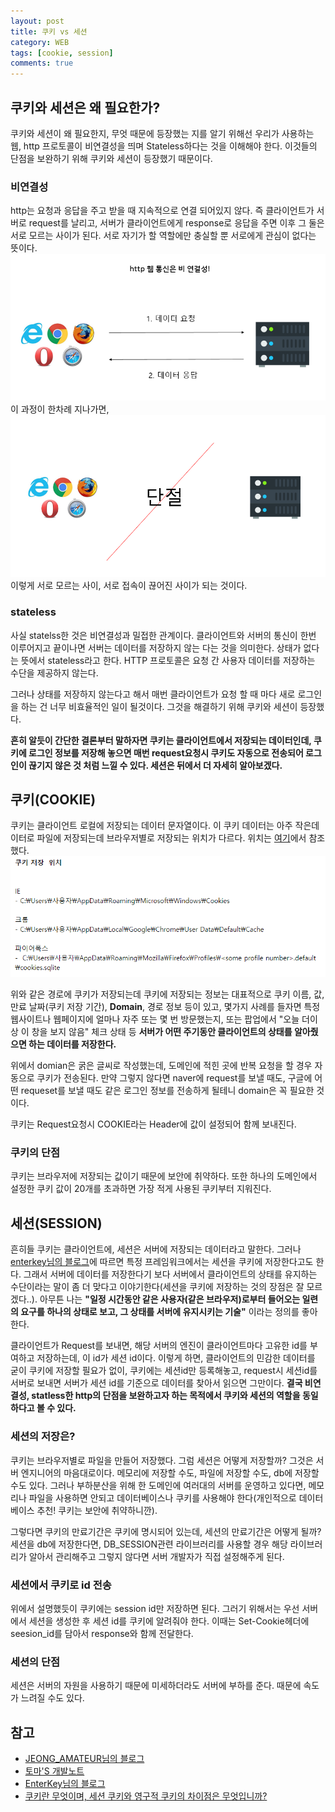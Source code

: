 ```yaml
---
layout: post
title: 쿠키 vs 세션
category: WEB
tags: [cookie, session]
comments: true
---
```


## 쿠키와 세션은 왜 필요한가?

쿠키와 세션이 왜 필요한지, 무엇 때문에 등장했는 지를 알기 위해선 우리가 사용하는 웹, http 프로토콜이 비연결성을 띄며 Stateless하다는 것을 이해해야 한다. 이것들의 단점을 보완하기 위해 쿠키와 세션이 등장했기 때문이다.

### 비연결성

http는 요청과 응답을 주고 받을 때 지속적으로 연결 되어있지 않다. 즉 클라이언트가 서버로 request를 날리고, 서버가 클라이언트에게 response로 응답을 주면 이후 그 둘은 서로 모르는 사이가 된다. 서로 자기가 할 역할에만 충실할 뿐 서로에게 관심이 없다는 뜻이다.
![cookie1](/public/img/cookie/1.PNG)
이 과정이 한차례 지나가면,
![cookie2](/public/img/cookie/2.PNG)
이렇게 서로 모르는 사이, 서로 접속이 끊어진 사이가 되는 것이다.

### stateless

사실 statelss한 것은 비연결성과 밀접한 관계이다. 클라이언트와 서버의 통신이 한번 이루어지고 끝이나면 서버는 데이터를 저장하지 않는 다는 것을 의미한다. 상태가 없다는 뜻에서 stateless라고 한다. HTTP 프로토콜은 요청 간 사용자 데이터를 저장하는 수단을 제공하지 않는다.

그러나 상태를 저장하지 않는다고 해서 매번 클라이언트가 요청 할 때 마다 새로 로그인을 하는 건 너무 비효율적인 일이 될것이다. 그것을 해결하기 위해 쿠키와 세션이 등장했다.

**흔히 알듯이 간단한 결론부터 말하자면 쿠키는 클라이언트에서 저장되는 데이터인데, 쿠키에 로그인 정보를 저장해 놓으면 매번 request요청시 쿠키도 자동으로 전송되어 로그인이 끊기지 않은 것 처럼 느낄 수 있다. 세션은 뒤에서 더 자세히 알아보겠다.**

## 쿠키(COOKIE)

쿠키는 클라이언트 로컬에 저장되는 데이터 문자열이다. 이 쿠키 데이터는 아주 작은데이터로 파일에 저장되는데 브라우저별로 저장되는 위치가 다르다. 위치는 [여기](https://m.blog.naver.com/PostView.nhn?blogId=krquddnr37&logNo=20203705957&proxyReferer=https%3A%2F%2Fwww.google.co.kr%2F)에서 참조했다.
![cookie3](/public/img/cookie/3.PNG)

위와 같은 경로에 쿠키가 저장되는데 쿠키에 저장되는 정보는 대표적으로 쿠키 이름, 값, 만료 날짜(쿠키 저장 기간), **Domain**, 경로 정보 등이 있고, 몇가지 사례를 들자면 특정 웹사이트나 웹페이지에 얼마나 자주 또는 몇 번 방문했는지, 또는 팝업에서 "오늘 더이상 이 창을 보지 않음" 체크 상태 등 **서버가 어떤 주기동안 클라이언트의 상태를 알아줬으면 하는 데이터를 저장한다.**

위에서 domian은 굵은 글씨로 작성했는데, 도메인에 적힌 곳에 반복 요청을 할 경우 자동으로 쿠키가 전송된다. 만약 그렇지 않다면 naver에 request를 보낼 때도, 구글에 어떤 requeset를 보낼 때도 같은 로그인 정보를 전송하게 될테니 domain은 꼭 필요한 것이다.

쿠키는 Request요청시 COOKIE라는 Header에 값이 설정되어 함께 보내진다.

### 쿠키의 단점

쿠키는 브라우저에 저장되는 값이기 때문에 보안에 취약하다. 또한 하나의 도메인에서 설정한 쿠키 값이 20개를 초과하면 가장 적게 사용된 쿠키부터 지워진다.

## 세션(SESSION)

흔히들 쿠키는 클라이언트에, 세션은 서버에 저장되는 데이터라고 말한다. 그러나 [enterkey님의 블로그](http://enterkey.tistory.com/419)에 따르면 특정 프레임워크에서는 세션을 쿠키에 저장한다고도 한다. 그래서 서버에 데이터를 저장한다기 보다 서버에서 클라이언트의 상태를 유지하는 수단이라는 말이 좀 더 맞다고 이야기한다(세션을 쿠키에 저장하는 것의 장점은 잘 모르겠다..).
아무튼 나는 **"일정 시간동안 같은 사용자(같은 브라우저)로부터 들어오는 일련의 요구를 하나의 상태로 보고, 그 상태를 서버에 유지시키는 기술"** 이라는 정의를 좋아한다.

클라이언트가 Request를 보내면, 해당 서버의 엔진이 클라이언트마다 고유한 id를 부여하고 저장하는데, 이 id가 세션 id이다. 이렇게 하면, 클라이언트의 민감한 데이터를 굳이 쿠키에 저장할 필요가 없이, 쿠키에는 세션id만 등록해놓고, request시 세션id를 서버로 보내면 서버가 세션 id를 기준으로 데이터를 찾아서 읽으면 그만이다. **결국 비연결성, statless한 http의 단점을 보완하고자 하는 목적에서 쿠키와 세션의 역할을 동일하다고 볼 수 있다.**

### 세션의 저장은?

쿠키는 브라우저별로 파일을 만들어 저장했다. 그럼 세션은 어떻게 저장할까? 그것은 서버 엔지니어의 마음대로이다. 메모리에 저장할 수도, 파일에 저장할 수도, db에 저장할 수도 있다. 그러나 부하분산을 위해 한 도메인에 여러대의 서버를 운영하고 있다면, 메모리나 파일을 사용하면 안되고 데이터베이스나 쿠키를 사용해야 한다(개인적으로 데이터베이스 추천! 쿠키는 보안에 취약하니깐).

그렇다면 쿠키의 만료기간은 쿠키에 명시되어 있는데, 세션의 만료기간은 어떻게 될까? 세션을 db에 저장한다면, DB_SESSION관련 라이브러리를 사용할 경우 해당 라이브러리가 알아서 관리해주고 그렇지 않다면 서버 개발자가 직접 설정해주게 된다.

### 세션에서 쿠키로 id 전송

위에서 설명했듯이 쿠키에는 session id만 저장하면 된다. 그러기 위해서는 우선 서버에서 세션을 생성한 후 세션 id를 쿠키에 알려줘야 한다. 이때는 Set-Cookie헤더에 seesion_id를 담아서 response와 함께 전달한다.

### 세션의 단점

세션은 서버의 자원을 사용하기 때문에 미세하더라도 서버에 부하를 준다. 때문에 속도가 느려질 수도 있다.

## 참고

- [JEONG_AMATEUR님의 블로그](http://jeong-pro.tistory.com/80)
- [토마'S 개발노트](http://toma0912.tistory.com/67)
- [EnterKey님의 블로그](http://enterkey.tistory.com/419)
- [쿠키란 무엇이며, 세션 쿠키와 영구적 쿠키의 차이점은 무엇입니까?](https://www.cisco.com/c/en/us/products/collateral/security/web-security-appliance/kr/117925-technote-csc-00.html)

